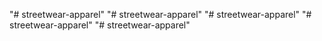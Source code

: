 "# streetwear-apparel" 
"# streetwear-apparel" 
"# streetwear-apparel" 
"# streetwear-apparel" 
"# streetwear-apparel" 

